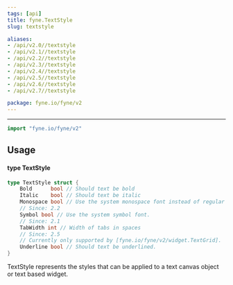 ```yaml
---
tags: [api]
title: fyne.TextStyle
slug: textstyle

aliases:
- /api/v2.0//textstyle
- /api/v2.1//textstyle
- /api/v2.2//textstyle
- /api/v2.3//textstyle
- /api/v2.4//textstyle
- /api/v2.5//textstyle
- /api/v2.6//textstyle
- /api/v2.7//textstyle

package: fyne.io/fyne/v2
---
```



---
```go
import "fyne.io/fyne/v2"
```

## Usage

#### type TextStyle

```go
type TextStyle struct {
	Bold      bool // Should text be bold
	Italic    bool // Should text be italic
	Monospace bool // Use the system monospace font instead of regular
	// Since: 2.2
	Symbol bool // Use the system symbol font.
	// Since: 2.1
	TabWidth int // Width of tabs in spaces
	// Since: 2.5
	// Currently only supported by [fyne.io/fyne/v2/widget.TextGrid].
	Underline bool // Should text be underlined.
}
```

TextStyle represents the styles that can be applied to a text canvas object or text based widget.
